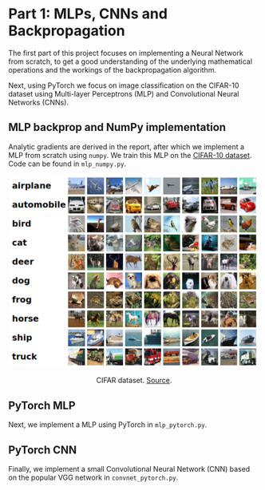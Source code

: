# Part 1: MLPs, CNNs and Backpropagation

The first part of this project focuses on implementing a Neural Network from scratch, to get a good understanding of the underlying mathematical operations and the workings of the backpropagation algorithm.

Next, using PyTorch we focus on image classification on the CIFAR-10 dataset using Multi-layer Perceptrons (MLP) and Convolutional Neural Networks (CNNs).

## MLP backprop and NumPy implementation

Analytic gradients are derived in the report, after which we implement a MLP from scratch using `numpy`. We train this MLP on the [CIFAR-10 dataset](https://www.cs.toronto.edu/~kriz/cifar.html). Code can be found in  `mlp_numpy.py`.

<p align="center">
  <img src="img/cifar-10-dataset.png" width="500" />
</p>
<p align="center">
    CIFAR dataset. <a href="https://www.cs.toronto.edu/~kriz/cifar.html">Source</a>.
</p>

## PyTorch MLP

Next, we implement a MLP using PyTorch in `mlp_pytorch.py`.

## PyTorch CNN

Finally, we implement a small Convolutional Neural Network (CNN) based on the popular VGG network in `convnet_pytorch.py`.

